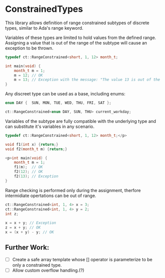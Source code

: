 ConstrainedTypes
================

This library allows definition of range constrained subtypes of discrete types, similar to Ada's range keyword.

Variables of these types are limited to hold values from the defined range. Assigning a value that is out of the range of the subtype will cause an exception to be thrown.

```C++
typedef ct::RangeConstrained<short, 1, 12> month_t;

int main(void) {
	month_t m = 1;
	m = 12; // OK
	m = 13; // Exception with the message: "The value 13 is out of the range [1, 12]"
}
```

Any discreet type can be used as a base, including enums:

```C++
enum DAY {  SUN, MON, TUE, WED, THU, FRI, SAT }; 

ct::RangeConstrained<enum DAY, SUN, THU> current_workday;
```

Variables of the subtype are fully compatible with the underlying type and can substitute it's variables in any scenario.

```C++
typedef ct::RangeConstrained<short, 1, 12> month_t;</p>

void f1(int x) {return;}
void f2(month_t m) {return;}

<p>int main(void) {
    month_t m = 1;
    f1(m);  // OK
    f2(12); // OK 
    f2(13); // Exception
}
```

Range checking is performed only during the assignment, therfore intermidiate opertations can be out of range.

```C++
ct::RangeConstrained<int, 1, 4> x = 3;
ct::RangeConstrained<int, 1, 4> y = 2;
int z;
	
x = x + y; // Exception
z = x + y; // OK
x = (x + y) - y; // OK

```

Further Work:
------
- [ ] Create a safe array template whose [] operator is parameterize to be only a constrained type.
- [ ] Allow custom overflow handling.(?)
